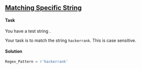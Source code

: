 ## [Matching Specific String](https://www.hackerrank.com/challenges/matching-specific-string/problem)

#### Task

You have a test string . 

Your task is to match the string `hackerrank`. This is case sensitive.

#### Solution

```python
Regex_Pattern = r'hackerrank'
```